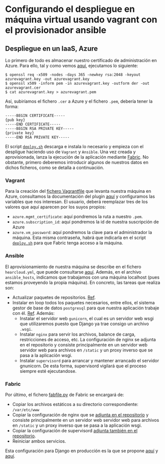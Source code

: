 Configurando el despliegue en máquina virtual usando vagrant con el provisionador ansible
===
## Despliegue en un IaaS, Azure
Lo primero de todo es almacenar nuestro certificado de administración en Azure. Para ello, tal y como vemos [aquí](https://github.com/Azure/vagrant-azure/issues/65), ejecutamos lo siguiente:

```
$ openssl req -x509 -nodes -days 365 -newkey rsa:2048 -keyout azurevagrant.key -out azurevagrant.key
$ openssl x509 -inform pem -in azurevagrant.key -outform der -out azurevagrant.cer
$ cat azurevagrant.key > azurevagrant.pem
```

Así, subiríamos el fichero `.cer` a Azure y el fichero `.pem`, debería tener la forma:

```
-----BEGIN CERTIFICATE-----
{pub key}
-----END CERTIFICATE-----
-----BEGIN RSA PRIVATE KEY-----
{private key}
-----END RSA PRIVATE KEY-----
```

El script [`deploy.sh`](../vagrant-azure/deploy.sh) descarga e instala lo necesario y empieza con el despligue haciendo uso de `Vagrant` y `Ansible`. Una vez creada y aprovisionada, lanza la ejecución de la aplicación mediante [Fabric](http://www.fabfile.org/). No obstante, primero deberemos introducir algunos de nuestros datos en dichos ficheros, como se detalla a continuación.

### Vagrant
Para la creación del [fichero Vagrantfile](../vagrant-azure/Vagrantfile) que levanta nuestra máquina en Azure, consultamos la documentación del plugin [aquí](https://github.com/Azure/vagrant-azure) y configuramos las variables que nos interesan. El usuario, deberá reemplazar tres de los valores que aquí aparecen por los suyos propios:

- `azure.mgmt_certificate`: aquí pondremos la ruta a nuestro `.pem`.
- `azure.subscription_id`: aquí pondremos la id de nuestra suscripción de Azure
- `azure.vm_password`: aquí pondremos la clave para el administrador la máquina. Esta misma contraseña, habrá que indicarla en el script [`deploy.sh`](../vagrant-azure/doploy.sh) para que Fabric tenga acceso a la máquina.

### Ansible
El aprovisionamiento de nuestra máquina se describe en el fichero `hearcloud.yml`, que puede consultarse [aquí](../vagrant-azure/hearcloud.yml). Además, en el archivo `ansible_hosts`, indicamos que trabajamos con una máquina localhost (pues estamos proveyendo la propia máquina). En concreto, las tareas que realiza son:

- Actualizar paquetes de repositorios. [Ref](http://docs.ansible.com/ansible/apt_module.html).
- Instalar en loop todos los paquetes necesarios, entre ellos, el sistema gestor de base de datos `postgresql` para que nuestra aplicación trabaje con él. [Ref](http://docs.ansible.com/ansible/playbooks_loops.html). Además:
    - Instalar el servidor web `gunicorn`, el cual es un servidor web wsgi que utilizaremos puesto que Django ya trae consigo un archivo `.wsgi`.
    - Instalar `nginx` para servir los archivos, balance de carga, restricciones de acceso, etc. La configuración de nginx se adjunta en el repositorio y consiste principalmente en un servidor web servidor web para archivos en  `/static` y un proxy inverso que se pasa a la aplicación wsgi.
    - Instalar `supervisord` para arrancar y mantener arrancado el servidor gnunicorn. De esta forma, supervisord vigilará que el proceso siempre esté ejecutandose.

### Fabric
Por último, el fichero [fabfile.py](../vagrant-azure/fabfile.py) de Fabric se encargará de:

- Copiar los archivos estáticos a su directorio correspondiente: `/var/etc/www`
- Copiar la configuración de nginx que se [adjunta en el repositorio](../vagrant-azure/production-webconfig/default) y consiste principalmente en un servidor web servidor web para archivos en `/static` y un proxy inverso que se pasa a la aplicación wsgi.
- Copiar la configuración de supervisord [adjunta también en el repositorio](../vagrant-azure/production-webconfig/supervisor.conf).
- Reiniciar ambos servicios.

Esta configuración para Django en producción es la que se propone [aquí](https://docs.djangoproject.com/en/1.9/howto/deployment/wsgi/gunicorn/) y [aquí](https://www.digitalocean.com/community/tutorials/how-to-install-and-configure-django-with-postgres-nginx-and-gunicorn).
